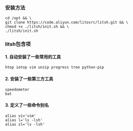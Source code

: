 ### 安装方法
```
cd /opt && \
git clone https://code.aliyun.com/litosrc/litsh.git && \
chmod +x ./litsh/init.sh && \
./litsh/init.sh
```

### litsh包含项

#### 1. 自动安装了一些常用的工具
```
htop iotop vim unzip progress tree python-pip
```

#### 2. 安装了一些第三方工具
```
speedometer
bat
```

#### 3. 定义了一些命令别名

```
alias vi='vim'
alias l='ls -lsh'
alias sl='ls -lsh'
```
